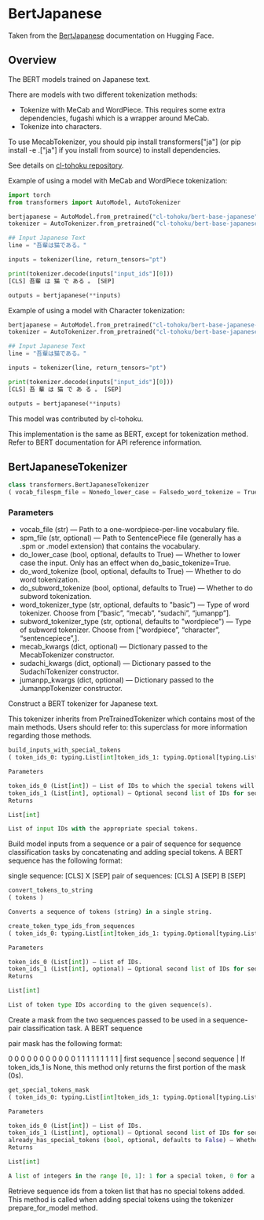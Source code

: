 # BertJapanese

Taken from the [BertJapanese](https://huggingface.co/docs/transformers/model_doc/bert-japanese) documentation on Hugging Face.

## Overview

The BERT models trained on Japanese text.

There are models with two different tokenization methods:

- Tokenize with MeCab and WordPiece. This requires some extra dependencies, fugashi which is a wrapper around MeCab.
- Tokenize into characters.

To use MecabTokenizer, you should pip install transformers["ja"] (or pip install -e .["ja"] if you install from source) to install dependencies.

See details on [cl-tohoku repository](https://github.com/cl-tohoku/bert-japanese).

Example of using a model with MeCab and WordPiece tokenization:

```python
import torch
from transformers import AutoModel, AutoTokenizer

bertjapanese = AutoModel.from_pretrained("cl-tohoku/bert-base-japanese")
tokenizer = AutoTokenizer.from_pretrained("cl-tohoku/bert-base-japanese")

## Input Japanese Text
line = "吾輩は猫である。"

inputs = tokenizer(line, return_tensors="pt")

print(tokenizer.decode(inputs["input_ids"][0]))
[CLS] 吾輩 は 猫 で ある 。 [SEP]

outputs = bertjapanese(**inputs)
```

Example of using a model with Character tokenization:

```python
bertjapanese = AutoModel.from_pretrained("cl-tohoku/bert-base-japanese-char")
tokenizer = AutoTokenizer.from_pretrained("cl-tohoku/bert-base-japanese-char")

## Input Japanese Text
line = "吾輩は猫である。"

inputs = tokenizer(line, return_tensors="pt")

print(tokenizer.decode(inputs["input_ids"][0]))
[CLS] 吾 輩 は 猫 で あ る 。 [SEP]

outputs = bertjapanese(**inputs)
```

This model was contributed by cl-tohoku.

This implementation is the same as BERT, except for tokenization method. Refer to BERT documentation for API reference information.

## BertJapaneseTokenizer

```python
class transformers.BertJapaneseTokenizer
( vocab_filespm_file = Nonedo_lower_case = Falsedo_word_tokenize = Truedo_subword_tokenize = Trueword_tokenizer_type = 'basic'subword_tokenizer_type = 'wordpiece'never_split = Noneunk_token = '[UNK]'sep_token = '[SEP]'pad_token = '[PAD]'cls_token = '[CLS]'mask_token = '[MASK]'mecab_kwargs = Nonesudachi_kwargs = Nonejumanpp_kwargs = None**kwargs )
```

### Parameters

- vocab_file (str) — Path to a one-wordpiece-per-line vocabulary file.
- spm_file (str, optional) — Path to SentencePiece file (generally has a .spm or .model extension) that contains the vocabulary.
- do_lower_case (bool, optional, defaults to True) — Whether to lower case the input. Only has an effect when do_basic_tokenize=True.
- do_word_tokenize (bool, optional, defaults to True) — Whether to do word tokenization.
- do_subword_tokenize (bool, optional, defaults to True) — Whether to do subword tokenization.
- word_tokenizer_type (str, optional, defaults to "basic") — Type of word tokenizer. Choose from [“basic”, “mecab”, “sudachi”, “jumanpp”].
- subword_tokenizer_type (str, optional, defaults to "wordpiece") — Type of subword tokenizer. Choose from [“wordpiece”, “character”, “sentencepiece”,].
- mecab_kwargs (dict, optional) — Dictionary passed to the MecabTokenizer constructor.
- sudachi_kwargs (dict, optional) — Dictionary passed to the SudachiTokenizer constructor.
- jumanpp_kwargs (dict, optional) — Dictionary passed to the JumanppTokenizer constructor.

Construct a BERT tokenizer for Japanese text.

This tokenizer inherits from PreTrainedTokenizer which contains most of the main methods. Users should refer to: this superclass for more information regarding those methods.

```python
build_inputs_with_special_tokens
( token_ids_0: typing.List[int]token_ids_1: typing.Optional[typing.List[int]] = None ) → List[int]

Parameters

token_ids_0 (List[int]) — List of IDs to which the special tokens will be added.
token_ids_1 (List[int], optional) — Optional second list of IDs for sequence pairs.
Returns

List[int]

List of input IDs with the appropriate special tokens.
```

Build model inputs from a sequence or a pair of sequence for sequence classification tasks by concatenating and adding special tokens. A BERT sequence has the following format:

single sequence: [CLS] X [SEP]
pair of sequences: [CLS] A [SEP] B [SEP]

```python
convert_tokens_to_string
( tokens )

Converts a sequence of tokens (string) in a single string.

create_token_type_ids_from_sequences
( token_ids_0: typing.List[int]token_ids_1: typing.Optional[typing.List[int]] = None ) → List[int]

Parameters

token_ids_0 (List[int]) — List of IDs.
token_ids_1 (List[int], optional) — Optional second list of IDs for sequence pairs.
Returns

List[int]

List of token type IDs according to the given sequence(s).
```

Create a mask from the two sequences passed to be used in a sequence-pair classification task. A BERT sequence

pair mask has the following format:

0 0 0 0 0 0 0 0 0 0 0 1 1 1 1 1 1 1 1 1
| first sequence | second sequence |
If token_ids_1 is None, this method only returns the first portion of the mask (0s).

```python
get_special_tokens_mask
( token_ids_0: typing.List[int]token_ids_1: typing.Optional[typing.List[int]] = Nonealready_has_special_tokens: bool = False ) → List[int]

Parameters

token_ids_0 (List[int]) — List of IDs.
token_ids_1 (List[int], optional) — Optional second list of IDs for sequence pairs.
already_has_special_tokens (bool, optional, defaults to False) — Whether or not the token list is already formatted with special tokens for the model.
Returns

List[int]

A list of integers in the range [0, 1]: 1 for a special token, 0 for a sequence token.
```

Retrieve sequence ids from a token list that has no special tokens added. This method is called when adding special tokens using the tokenizer prepare_for_model method.
